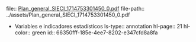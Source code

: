 file:: [Plan_general_SIECI_1714753301450_0.pdf](../assets/Plan_general_SIECI_1714753301450_0.pdf)
file-path:: ../assets/Plan_general_SIECI_1714753301450_0.pdf

- Variables e indicadores estadísticos
  ls-type:: annotation
  hl-page:: 21
  hl-color:: green
  id:: 66350fff-185e-4ee7-8202-e347cfd8a8fa
